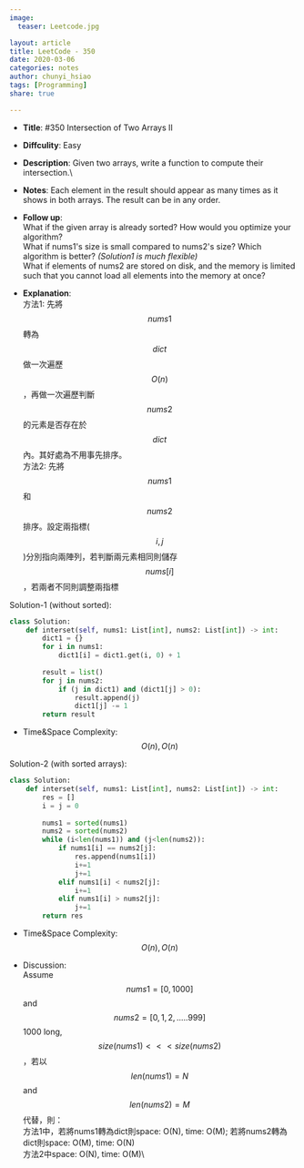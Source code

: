 ```yaml
---
image:
  teaser: Leetcode.jpg

layout: article
title: LeetCode - 350
date: 2020-03-06
categories: notes
author: chunyi_hsiao
tags: [Programming]
share: true

---
```


- **Title**: #350 Intersection of Two Arrays II 
- **Diffculity**: Easy 
- **Description**: Given two arrays, write a function to compute their intersection.\
- **Notes**: 
Each element in the result should appear as many times as it shows in both arrays. The result can be in any order.

- **Follow up**:\
What if the given array is already sorted? How would you optimize your algorithm?\
What if nums1's size is small compared to nums2's size? Which algorithm is better? *(Solution1 is much flexible)*\
What if elements of nums2 are stored on disk, and the memory is limited such that you cannot load all elements into the memory at once?

- **Explanation**: \
方法1: 先將$$nums1$$轉為$$dict$$做一次遍歷$$O(n)$$，再做一次遍歷判斷$$nums2$$的元素是否存在於$$dict$$內。其好處為不用事先排序。\
方法2: 先將$$nums1$$和$$nums2$$排序。設定兩指標($$i, j$$)分別指向兩陣列，若判斷兩元素相同則儲存$$nums[i]$$，若兩者不同則調整兩指標

Solution-1 (without sorted):
```python
class Solution:
    def interset(self, nums1: List[int], nums2: List[int]) -> int:
        dict1 = {}
        for i in nums1:
            dict1[i] = dict1.get(i, 0) + 1
        
        result = list()
        for j in nums2:
            if (j in dict1) and (dict1[j] > 0):
                result.append(j)
                dict1[j] -= 1
        return result
```
- Time&Space Complexity: $$O(n), O(n)$$


Solution-2 (with sorted arrays):
```python
class Solution:
    def interset(self, nums1: List[int], nums2: List[int]) -> int:
        res = []
        i = j = 0
        
        nums1 = sorted(nums1)
        nums2 = sorted(nums2)
        while (i<len(nums1)) and (j<len(nums2)):
            if nums1[i] == nums2[j]:
                res.append(nums1[i])
                i+=1
                j+=1
            elif nums1[i] < nums2[j]:
                i+=1
            elif nums1[i] > nums2[j]:
                j+=1
        return res
```
- Time&Space Complexity: $$O(n), O(n)$$

- Discussion:\
Assume $$nums1=[0,1000]$$ and $$nums2=[0,1,2,.....999]$$ 1000 long, $$size(nums1) <<< size(nums2)$$，若以$$len(nums1)=N$$ and $$len(nums2)=M$$代替，則：\
方法1中，若將nums1轉為dict則space: O(N), time: O(M); 若將nums2轉為dict則space: O(M), time: O(N)\
方法2中space: O(N), time: O(M)\

